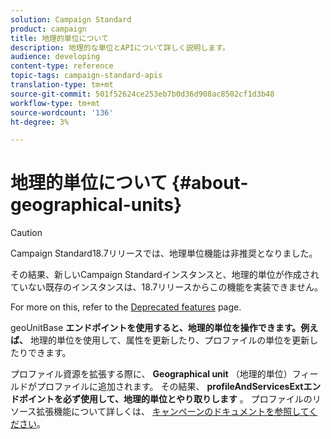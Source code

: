 ```yaml
---
solution: Campaign Standard
product: campaign
title: 地理的単位について
description: 地理的な単位とAPIについて詳しく説明します。
audience: developing
content-type: reference
topic-tags: campaign-standard-apis
translation-type: tm+mt
source-git-commit: 501f52624ce253eb7b0d36d908ac8502cf1d3b48
workflow-type: tm+mt
source-wordcount: '136'
ht-degree: 3%

---
```



# 地理的単位について {#about-geographical-units}

>[!CAUTION]
>
>Campaign Standard18.7リリースでは、地理単位機能は非推奨となりました。
>
>その結果、新しいCampaign Standardインスタンスと、地理的単位が作成されていない既存のインスタンスは、18.7リリースからこの機能を実装できません。
>
>For more on this, refer to the <a href="https://helpx.adobe.com/jp/campaign/kb/acs-deprecated-and-removed-features.html">Deprecated features</a> page.

geoUnitBase **エンドポイントを使用すると、地理的単位を操作できます。例えば、** 地理的単位を使用して、属性を更新したり、プロファイルの単位を更新したりできます。

プロファイル資源を拡張する際に、 **Geographical unit** （地理的単位）フィールドがプロファイルに追加されます。 その結果、 **profileAndServicesExtエンドポイントを必ず使用して、地理的単位とやり取りします** 。 プロファイルのリソース拡張機能について詳しくは、 [キャンペーンのドキュメントを参照してください](https://helpx.adobe.com/campaign/standard/administration/using/organizational-units.html#partitioning-profiles)。

